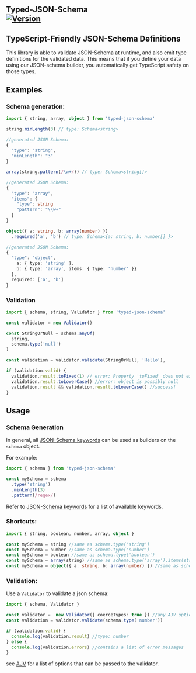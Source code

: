 Typed-JSON-Schema
</br><a href="https://www.npmjs.com/package/typed-json-schema"><img src="https://img.shields.io/npm/v/typed-json-schema.svg" alt="Version"></a>
------------------

## TypeScript-Friendly JSON-Schema Definitions

This library is able to validate JSON-Schema at runtime, and also emit type definitions for the validated data. This means that if you define your data using our JSON-schema builder, you automatically get TypeScript safety on those types.



## Examples

### Schema generation:

``` typescript
import { string, array, object } from 'typed-json-schema'

string.minLength(3) // type: Schema<string>

//generated JSON Schema: 
{
  "type": "string",
  "minLength": "3"
}

array(string.pattern(/\w+/)) // type: Schema<string[]>

//generated JSON Schema:
{
  "type": "array",
  "items": {
    "type": string
    "pattern": "\\w+"
  }
}

object({ a: string, b: array(number) })
  .required('a', 'b') // type: Schema<{a: string, b: number[] }>

//generated JSON Schema:
{
  "type": "object",
    a: { type: 'string' },
    b: { type: 'array', items: { type: 'number' }}
  },
  required: ['a', 'b']
}
```

### Validation

```typescript
import { schema, string, Validator } from 'typed-json-schema'

const validator = new Validator()

const StringOrNull = schema.anyOf(
  string,
  schema.type('null')
)

const validation = validator.validate(StringOrNull, 'Hello'),

if (validation.valid) {
  validation.result.toFixed(1) // error: Property 'toFixed' does not exist on type 'string'.
  validation.result.toLowerCase() //error: object is possibly null
  validation.result && validation.result.toLowerCase() //success!
}
```


## Usage

### Schema Generation

In general, all [JSON-Schema keywords](https://spacetelescope.github.io/understanding-json-schema/reference/index.html) can be used as builders on the `schema` object.

For example:

```typescript
import { schema } from 'typed-json-schema'

const mySchema = schema
  .type('string')
  .minLength(3)
  .pattern(/regex/)
```

Refer to [JSON-Schema keywords](https://spacetelescope.github.io/understanding-json-schema/reference/index.html) for a list of available keywords.

### Shortcuts:
```typescript
import { string, boolean, number, array, object }

const mySchema = string //same as schema.type('string')
const mySchema = number //same as schema.type('number')
const mySchema = boolean //same as schema.type('boolean')
const mySchema = array(string) //same as schema.type('array').items(string)
const mySchema = object({ a: string, b: array(number) }) //same as schema.type('object').properties({ a: string, b: array(number) })
```

### Validation:

Use a `Validator` to validate a json schema:

```typescript
import { schema, Validator }

const validator =  new Validator({ coerceTypes: true }) //any AJV options can be supplied
const validation = validator.validate(schema.type('number'))

if (validation.valid) {
  console.log(validation.result) //type: number
} else {
  console.log(validation.errors) //contains a list of error messages
}

```

see [AJV](http://epoberezkin.github.io/ajv/) for a list of options that can be passed to the validator.
